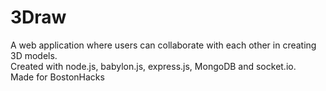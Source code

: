 # 3Draw
A web application where users can collaborate with each other in creating 3D models.<br>
Created with node.js, babylon.js, express.js, MongoDB and socket.io.<br>
Made for BostonHacks
